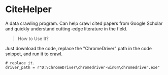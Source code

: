 # CiteHelper
A data crawling program. Can help crawl cited papers from Google Scholar and quickly understand cutting-edge literature in the field.

> How to Use It?

Just download the code, replace the "ChromeDriver" path in the code snippet, and run it to crawl.

```text
# replace it.
driver_path = r"D:\ChromeDriver\chromedriver-win64\chromedriver.exe"
```

